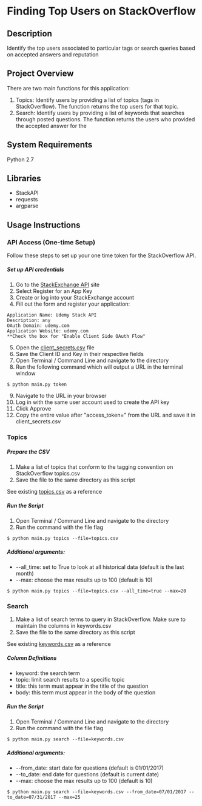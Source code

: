 # Finding Top Users on StackOverflow

## Description
Identify the top users associated to particular tags or search queries based on accepted answers and reputation

## Project Overview
There are two main functions for this application:

1. Topics: Identify users by providing a list of topics (tags in StackOverflow).  The function returns the top users for that topic.
2. Search: Identify users by providing a list of keywords that searches through posted questions.  The function returns the users who provided the accepted answer for the 

## System Requirements
Python 2.7

## Libraries
- StackAPI
- requests
- argparse

## Usage Instructions

### API Access (One-time Setup)

Follow these steps to set up your one time token for the StackOverflow API.

##### Set up API credentials

1. Go to the [StackExchange API](https://api.stackexchange.com/) site
2. Select Register for an App Key
3. Create or log into your StackExchange account
4. Fill out the form and register your application:

```
Application Name: Udemy Stack API
Description: any
OAuth Domain: udemy.com
Application Website: udemy.com
**Check the box for "Enable Client Side OAuth Flow"

```

5. Open the [client_secrets.csv](client_secrets.csv) file
6. Save the Client ID and Key in their respective fields
7. Open Terminal / Command Line and navigate to the directory
8. Run the following command which will output a URL in the terminal window

```
$ python main.py token
```
9. Navigate to the URL in your browser
10. Log in with the same user account used to create the API key
11. Click Approve
12. Copy the entire value after "access_token=" from the URL and save it in client_secrets.csv


### Topics

##### Prepare the CSV

1. Make a list of topics that conform to the tagging convention on StackOverflow topics.csv
2. Save the file to the same directory as this script

See existing [topics.csv](topics.csv) as a reference

##### Run the Script
1. Open Terminal / Command Line and navigate to the directory
2. Run the command with the file flag

```
$ python main.py topics --file=topics.csv
```

##### Additional arguments:
- --all_time: set to True to look at all historical data (default is the last month)
- --max: choose the max results up to 100 (default is 10)

```
$ python main.py topics --file=topics.csv --all_time=true --max=20 
```

### Search

1. Make a list of search terms to query in StackOverflow.  Make sure to maintain the columns in keywords.csv
2. Save the file to the same directory as this script

See existing [keywords.csv](keywords.csv) as a reference

##### Column Definitions
- keyword: the search term
- topic: limit search results to a specific topic
- title: this term must appear in the title of the question
- body: this term must appear in the body of the question

##### Run the Script
1. Open Terminal / Command Line and navigate to the directory
2. Run the command with the file flag

```
$ python main.py search --file=keywords.csv
```

##### Additional arguments:
- --from_date: start date for questions (default is 01/01/2017)
- --to_date: end date for questions (default is current date)
- --max: choose the max results up to 100 (default is 10)

```
$ python main.py search --file=keywords.csv --from_date=07/01/2017 --to_date=07/31/2017 --max=25
```
